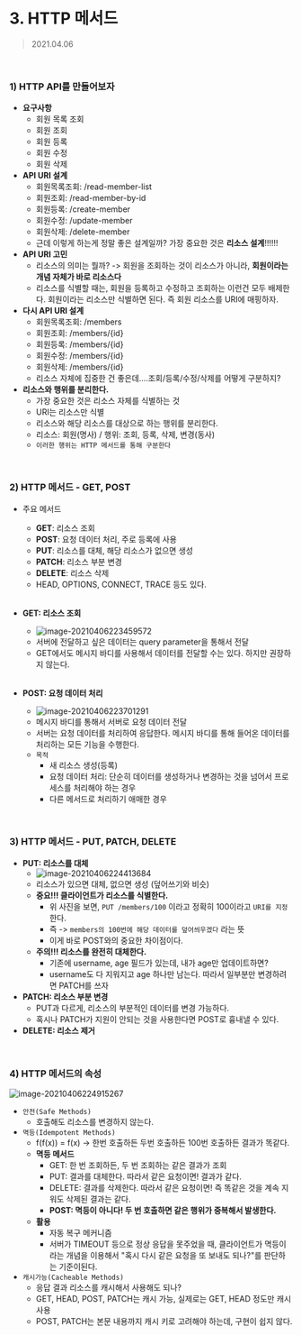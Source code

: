 # 3. HTTP 메서드

> 2021.04.06

<br>

### 1) HTTP API를 만들어보자

- **요구사항**
  - 회원 목록 조회
  - 회원 조회
  - 회원 등록
  - 회원 수정
  - 회원 삭제
- **API URI 설계**
  - 회원목록조회: /read-member-list
  - 회원조회: /read-member-by-id
  - 회원등록: /create-member
  - 회원수정: /update-member
  - 회원삭제: /delete-member
  - 근데 이렇게 하는게 정말 좋은 설계일까? 가장 중요한 것은 **리소스 설계**!!!!!!
- **API URI 고민**
  - 리소스의 의미는 뭘까? -> 회원을 조회하는 것이 리소스가 아니라, **회원이라는 개념 자체가 바로 리소스다**
  - 리소스를 식별할 때는, 회원을 등록하고 수정하고 조회하는 이런건 모두 배제한다. 회원이라는 리소스만 식별하면 된다. 즉 회원 리소스를 URI에 매핑하자.
- **다시 API URI 설계**
  - 회원목록조회: /members
  - 회원조회: /members/{id}
  - 회원등록: /members/{id}
  - 회원수정: /members/{id}
  - 회원삭제: /members/{id}
  - 리소스 자체에 집중한 건 좋은데....조회/등록/수정/삭제를 어떻게 구분하지?
- **리소스와 행위를 분리한다.**
  - 가장 중요한 것은 리소스 자체를 식별하는 것
  - URI는 리소스만 식별
  - 리소스와 해당 리소스를 대상으로 하는 행위를 분리한다.
  - 리소스: 회원(명사)  /  행위: 조회, 등록, 삭제, 변경(동사)
  - `이러한 행위는 HTTP 메서드를 통해 구분한다`

<br>

### 2) HTTP 메서드 - GET, POST

- 주요 메서드

  - **GET**: 리소스 조회
  - **POST**: 요청 데이터 처리, 주로 등록에 사용
  - **PUT**: 리소스를 대체, 해당 리소스가 없으면 생성
  - **PATCH**: 리소스 부분 변경
  - **DELETE**: 리소스 삭제
  - HEAD, OPTIONS, CONNECT, TRACE 등도 있다.

  <br>

- **GET: 리소스 조회**

  - ![image-20210406223459572](C:\Users\YOUNGJOO\AppData\Roaming\Typora\typora-user-images\image-20210406223459572.png)
  - 서버에 전달하고 싶은 데이터는 query parameter을 통해서 전달
  - GET에서도 메시지 바디를 사용해서 데이터를 전달할 수는 있다. 하지만 권장하지 않는다.

  <br>

- **POST: 요청 데이터 처리**

  - ![image-20210406223701291](C:\Users\YOUNGJOO\AppData\Roaming\Typora\typora-user-images\image-20210406223701291.png)
  - 메시지 바디를 통해서 서버로 요청 데이터 전달
  - 서버는 요청 데이터를 처리하여 응답한다. 메시지 바디를 통해 들어온 데이터를 처리하는 모든 기능을 수행한다.
  - `목적`
    - 새 리소스 생성(등록)
    - 요청 데이터 처리: 단순히 데이터를 생성하거나 변경하는 것을 넘어서 프로세스를 처리해야 하는 경우
    - 다른 메서드로 처리하기 애매한 경우

<br>

### 3) HTTP 메서드 - PUT, PATCH, DELETE

- **PUT: 리소스를 대체**
  - ![image-20210406224413684](C:\Users\YOUNGJOO\AppData\Roaming\Typora\typora-user-images\image-20210406224413684.png)
  - 리소스가 있으면 대체, 없으면 생성 (덮어쓰기와 비슷)
  - **중요!!! 클라이언트가 리소스를 식별한다.**
    - 위 사진을 보면, `PUT /members/100` 이라고 정확히 100이라고 `URI를 지정`한다.
    - 즉 -> `members의 100번에 해당 데이터를 덮어씌우겠다` 라는 뜻
    - 이게 바로 POST와의 중요한 차이점이다.
  - **주의!!! 리소스를 완전히 대체한다.**
    - 기존에 username, age 필드가 있는데, 내가 age만 업데이트하면?
    - username도 다 지워지고 age 하나만 남는다. 따라서 일부분만 변경하려면 PATCH를 쓰자
- **PATCH: 리소스 부분 변경**
  - PUT과 다르게, 리소스의 부분적인 데이터를 변경 가능하다.
  - 혹시나 PATCH가 지원이 안되는 것을 사용한다면 POST로 흉내낼 수 있다.
- **DELETE: 리소스 제거**

<br>

### 4) HTTP 메서드의 속성

![image-20210406224915267](C:\Users\YOUNGJOO\AppData\Roaming\Typora\typora-user-images\image-20210406224915267.png)

- `안전(Safe Methods)`
  - 호출해도 리소스를 변경하지 않는다.
- `멱등(Idempotent Methods)`
  - f(f(x)) = f(x) -> 한번 호출하든 두번 호출하든 100번 호출하든 결과가 똑같다.
  - **멱등 메서드**
    - GET: 한 번 조회하든, 두 번 조회하는 같은 결과가 조회
    - PUT: 결과를 대체한다. 따라서 같은 요청이면! 결과가 같다.
    - DELETE: 결과를 삭제한다. 따라서 같은 요청이면! 즉 똑같은 것을 계속 지워도 삭제된 결과는 같다.
    - **POST: 멱등이 아니다! 두 번 호출하면 같은 행위가 중복해서 발생한다.**
  - **활용**
    - 자동 복구 메커니즘
    - 서버가 TIMEOUT 등으로 정상 응답을 못주었을 때, 클라이언트가 멱등이라는 개념을 이용해서 "혹시 다시 같은 요청을 또 보내도 되나?"를 판단하는 기준이된다.
- `캐시가능(Cacheable Methods)`
  - 응답 결과 리소스를 캐시해서 사용해도 되나?
  - GET, HEAD, POST, PATCH는 캐시 가능, 실제로는 GET, HEAD 정도만 캐시 사용
  - POST, PATCH는 본문 내용까지 캐시 키로 고려해야 하는데, 구현이 쉽지 않다.









